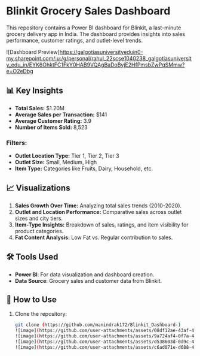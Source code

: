 # Blinkit Grocery Sales Dashboard

This repository contains a Power BI dashboard for Blinkit, a last-minute grocery delivery app in India. The dashboard provides insights into sales performance, customer ratings, and outlet-level trends.

![Dashboard Preview]https://galgotiasuniversityeduin0-my.sharepoint.com/:u:/g/personal/rahul_22scse1040238_galgotiasuniversity_edu_in/EYK6OhktFC1FkY0HAB9VQAgBaDoByjE2HfPmsbZwPqSMmw?e=O2eDbg
## 📊 Key Insights
- **Total Sales:** $1.20M
- **Average Sales per Transaction:** $141
- **Average Customer Rating:** 3.9
- **Number of Items Sold:** 8,523

### Filters:
- **Outlet Location Type:** Tier 1, Tier 2, Tier 3
- **Outlet Size:** Small, Medium, High
- **Item Type:** Categories like Fruits, Dairy, Household, etc.

## 📈 Visualizations
1. **Sales Growth Over Time:** Analyzing total sales trends (2010-2020).
2. **Outlet and Location Performance:** Comparative sales across outlet sizes and city tiers.
3. **Item-Type Insights:** Breakdown of sales, ratings, and item visibility for product categories.
4. **Fat Content Analysis:** Low Fat vs. Regular contribution to sales.


## 🛠️ Tools Used
- **Power BI**: For data visualization and dashboard creation.
- **Data Source**: Grocery sales and customer data from Blinkit.

## 🚀 How to Use
1. Clone the repository:
   ```bash
   git clone (https://github.com/manindrak172/Blinkit_Dashboard-)
   ![image](https://github.com/user-attachments/assets/08df12ae-43af-4023-a8ce-4366fbdb4efb)
   ![image](https://github.com/user-attachments/assets/9a724af4-0f7a-4ac2-8904-e45650757cd8)
   ![image](https://github.com/user-attachments/assets/d538603d-0d9c-4560-ba92-648d640c66dd)
   ![image](https://github.com/user-attachments/assets/c6ad071e-d688-4113-8de3-a9427d74b191)




